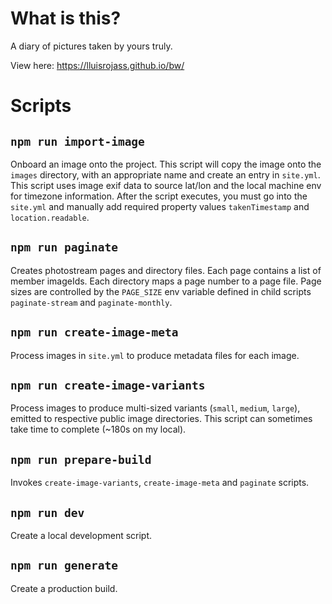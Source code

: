 # What is this?

A diary of pictures taken by yours truly.

View here: https://lluisrojass.github.io/bw/

# Scripts 

## `npm run import-image` 

Onboard an image onto the project. This script will copy the image onto the `images` directory, with an appropriate name and create an entry in `site.yml`. This script uses image exif data to source lat/lon and the local machine env for timezone information. After the script executes, you must go into the `site.yml` and manually add required property values `takenTimestamp` and `location.readable`. 

## `npm run paginate`

Creates photostream pages and directory files. Each page contains a list of member imageIds. Each directory maps a page number to a page file. Page sizes are controlled by the `PAGE_SIZE` env variable defined in child scripts `paginate-stream` and `paginate-monthly`.

## `npm run create-image-meta`

Process images in `site.yml` to produce metadata files for each image. 

## `npm run create-image-variants` 

Process images to produce multi-sized variants (`small`, `medium`, `large`), emitted to respective public image directories. This script can sometimes take time to complete (~180s on my local). 

## `npm run prepare-build`

Invokes `create-image-variants`, `create-image-meta` and `paginate` scripts.

## `npm run dev` 

Create a local development script.

## `npm run generate` 

Create a production build.

